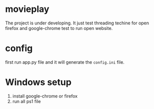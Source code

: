# movieplay

The project is under developing. It just test threading techine for open firefox and google-chrome test to run open website.

# config
first run app.py file and it will generate the `config.ini` file.
# Windows setup
1. install google-chrome or firefox
2. run all ps1 file
 

